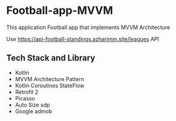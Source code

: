 # Football-app-MVVM
This application Football app that implements MVVM Architecture 

Use https://api-football-standings.azharimm.site/leagues API
<H2>Tech Stack and Library</H2>

- Kotlin
- MVVM Architecture Pattern
- Kotlin Coroutines StateFlow
- Retrofit 2
- Picasso
- Auto Size sdp
- Google admob
